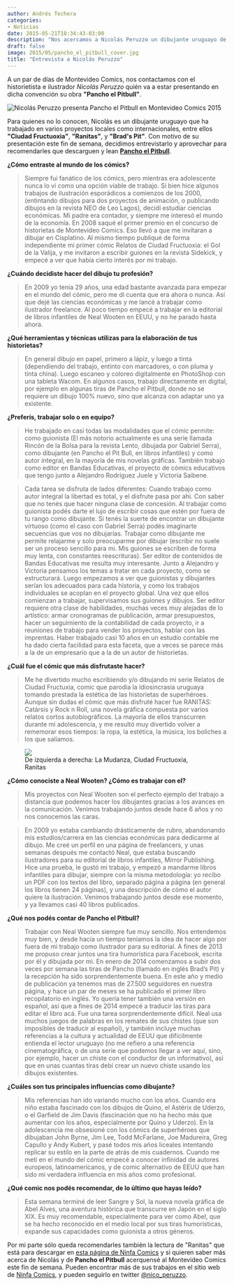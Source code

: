 ```yaml
---
author: Andrés Techera
categories:
- Noticias
date: 2015-05-21T18:34:43-03:00
description: "Nos acercamos a Nicolás Peruzzo un dibujante uruguayo de comics y le hacemos unas preguntas de su última publicación Pancho el Pitbull"
draft: false
image: 2015/05/pancho_el_pitbull_cover.jpg
title: "Entrevista a Nicolás Peruzzo"
---
```


A un par de días de Montevideo Comics, nos contactamos con el historietista e ilustrador *Nicolás Peruzzo* quién va a estar presentando en dicha convención su obra **"Pancho el Pitbull"**.
<!--more-->

![Nicolás Peruzzo presenta Pancho el Pitbull en Montevideo Comics 2015](/img/2015/05/pancho_el_pitbull_cover.jpg)

Para quienes no lo conocen, Nicolás es un dibujante uruguayo que ha trabajado en varios proyectos locales como internacionales, entre ellos **"Ciudad Fructuoxia"**, **"Ranitas"**, y **"Brad's Pit"**.
Con motivo de su presentación este fin de semana, decidimos entrevistarlo y aprovechar para recomendarles que descarguen y lean [**Pancho el Pitbull**](http://www.ninfacomics.com/2015/05/descargar-pancho-el-pit-bull.html).

**¿Cómo entraste al mundo de los cómics?**

> Siempre fui fanático de los cómics, pero mientras era adolescente nunca lo vi como una opción viable de trabajo. Si bien hice algunos trabajos de ilustración esporádicos a comienzos de los 2000, (entintando dibujos para dos proyectos de animación, o publicando dibujos en la revista NEO de Leo Lagos), decidí estudiar ciencias económicas. Mi padre era contador, y siempre me interesó el mundo de la economía.
> En 2008 saqué el primer premio en el concurso de historietas de Montevideo Comics. Eso llevó a que me invitaran a dibujar en Cisplatino. Al mismo tiempo publiqué de forma independiente mi primer cómic Relatos de Ciudad Fructuoxia: el Gol de la Valija, y me invitaron a escribir guiones en la revista Sidekick, y empecé a ver que había cierto interés por mi trabajo.

**¿Cuándo decidiste hacer del dibujo tu profesión?**

> En 2009 yo tenía 29 años, una edad bastante avanzada para empezar en el mundo del cómic, pero me di cuenta que era ahora o nunca. Así que dejé las ciencias económicas y me lancé a trabajar como ilustrador freelance. Al poco tiempo empecé a trabajar en la editorial de libros infantiles de Neal Wooten en EEUU, y no he parado hasta ahora.

**¿Qué herramientas y técnicas utilizas para la elaboración de tus historietas?**

> En general dibujo en papel, primero a lápiz, y luego a tinta (dependiendo del trabajo, entinto con marcadores, o con pluma y tinta china). Luego escaneo y coloreo digitalmente en PhotoShop con una tableta Wacom. En algunos casos, trabajo directamente en digital, por ejemplo en algunas tiras de Pancho el Pitbull, donde no se requiere un dibujo 100% nuevo, sino que alcanza con adaptar uno ya existente.


**¿Preferís, trabajar solo o en equipo?**

> He trabajado en casi todas las modalidades que el cómic permite: como guionista (El más notorio actualmente es una serie llamada Rincón de la Bolsa para la revista Lento, dibujada por Gabriel Serra), como dibujante (en Pancho el Pit Bull, en libros infantiles) y como autor integral, en la mayoría de mis novelas gráficas. También trabajo como editor en Bandas Educativas, el proyecto de cómics educativos que tengo junto a Alejandro Rodríguez Juele y Victoria Saibene.

> Cada tarea se disfruta de lados diferentes:
> Cuando trabajo como autor integral la libertad es total, y el disfrute pasa por ahí. Con saber que no tenés que hacer ninguna clase de concesión.
> Al trabajar como guionista podés darte el lujo de escribir cosas que estén por fuera de tu rango como dibujante. Si tenés la suerte de encontrar un dibujante virtuoso (como el caso con Gabriel Serra) podés imaginarte secuencias que vos no dibujarías.
> Trabajar como dibujante me permite relajarme y solo preocuparme por dibujar (escribir no suele ser un proceso sencillo para mi. Mis guiones se escriben de forma muy lenta, con constantes reescrituras).
> Ser editor de contenidos de Bandas Educativas me resulta muy interesante. Junto a Alejandro y Victoria pensamos los temas a tratar en cada proyecto, como se estructurará. Luego empezamos a ver que guionistas y dibujantes serían los adecuados para cada historia, y como los trabajos individuales se acoplan en el proyecto global. Una vez que ellos comienzan a trabajar, supervisamos sus guiones y dibujos. Ser editor requiere otra clase de habilidades, muchas veces muy alejadas de lo artístico: armar cronogramas de publicación, armar presupuestos, hacer un seguimiento de la contabilidad de cada proyecto, ir a reuniones de trabajo para vender los proyectos, hablar con las imprentas. Haber trabajado casi 10 años en un estudio contable me ha dado cierta facilidad para esta faceta, que a veces se parece más a la de un empresario que a la de un autor de historietas.

**¿Cuál fue el cómic que más disfrutaste hacer?**

> Me he divertido mucho escribiendo y/o dibujando mi serie Relatos de Ciudad Fructuxia, comic que parodia la idiosincrasia uruguaya tomando prestada la estética de las historietas de superhéroes. Aunque sin dudas el cómic que más disfruté hacer fue RANITAS: Catársis y Rock n Roll, una novela gráfica compuesta por varios relatos cortos autobiográficos. La mayoría de ellos transcurren durante mi adolescencia, y me resultó muy divertido volver a rememorar esos tiempos: la ropa, la estética, la música, los boliches a los que salíamos.

<figure>
<img src="/img/2015/05/nicolas_peruzzo_body.jpg" />
<figcaption>
De izquierda a derecha: La Mudanza, Ciudad Fructuoxia, Ranitas
</figcaption>
</figure>

**¿Cómo conociste a Neal Wooten? ¿Cómo es trabajar con el?**

> Mis proyectos con Neal Wooten son el perfecto ejemplo del trabajo a distancia que podemos hacer los dibujantes gracias a los avances en la comunicación. Venimos trabajando juntos desde hace 6 años y no nos conocemos las caras.

> En 2009 yo estaba cambiando drásticamente de rubro, abandonando mis estudios/carrera en las ciencias económicas para dedicarme al dibujo. Me creé un perfil en una página de freelancers, y unas semanas después me contactó Neal, que estaba buscando ilustradores para su editorial de libros infantiles, Mirror Publishing. Hice una prueba, le gustó mi trabajo, y empezó a mandarme libros infantiles para dibujar, siempre con la misma metodología: yo recibo un PDF con los textos del libro, separado página a página (en general los libros tienen 24 páginas), y una descripción de cómo el autor quiere la ilustración. Venimos trabajando juntos desde ese momento, y ya llevamos casi 40 libros publicados.

**¿Qué nos podés contar de Pancho el Pitbull?**

> Trabajar con Neal Wooten siempre fue muy sencillo. Nos entendemos muy bien, y desde hacía un tiempo teníamos la idea de hacer algo por fuera de mi trabajo como ilustrador para su editorial. A fines de 2013 me propuso crear juntos una tira humorística para Facebook, escrita por él y dibujada por mi. En enero de 2014 comenzamos a subir dos veces por semana las tiras de Pancho (llamado en inglés Brad’s Pit) y la recepción ha sido sorprendentemente buena. En este año y medio de publicación ya tenemos mas de 27.500 seguidores en nuestra página, y hace un par de meses se ha publicado el primer libro recopilatorio en inglés.
> Yo quería tener también una versión en español, así que a fines de 2014 empecé a traducir las tiras para editar el libro acá. Fue una tarea sorprendentemente difícil. Neal usa muchos juegos de palabras en los remates de sus chistes (que son imposibles de traducir al español), y también incluye muchas referencias a la cultura y actualidad de EEUU que difícilmente entienda el lector uruguayo (no me refiero a una referencia cinematográfica, o de una serie que podemos llegar a ver aquí, sino, por ejemplo, hacer un chiste con el conductor de un informativo), así que en unas cuantas tiras debí crear un nuevo chiste usando los dibujos existentes.

**¿Cuáles son tus principales influencias como dibujante?**

> Mis referencias han ido variando mucho con los años. Cuando era niño estaba fascinado con los dibujos de Quino, el Astérix de Uderzo, o el Garfield de Jim Davis (fascinación que no ha hecho más que aumentar con los años, especialmente por Quino y Uderzo). En la adolescencia me obsesioné con los cómics de superhéroes que dibujaban John Byrne, Jim Lee, Todd McFarlane, Joe Madureira, Greg Capullo y Andy Kubert, y pasé todos mis años liceales intentando replicar su estilo en la parte de atrás de mis cuadernos.
> Cuando me metí en el mundo del cómic empecé a conocer infinidad de autores europeos, latinoamericanos, y de comic alternativo de EEUU que han sido mi verdadera influencia en mis años como profesional.

**¿Qué comic nos podés recomendar, de lo último que hayas leído?**

> Esta semana terminé de leer Sangre y Sol, la nueva novela gráfica de Abel Alves, una aventura histórica que transcurre en Japón en el siglo XIX. Es muy recomendable, especialmente para ver como Abel, que se ha hecho reconocido en el medio local por sus tiras humorísticas, expande sus capacidades como guionista a otros géneros.

Por mi parte sólo queda recomendarles también la lectura de "Ranitas" que está para descargar en [esta página de Ninfa Comics](http://www.ninfacomics.com/2011/05/descargar-ranitas-catarsis-rock-n-roll.html) y
si quieren saber más acerca de Nicolás y de **Pancho el Pitbull** acerquensé al Montevideo Comics este fin de semana.
Pueden encontrar más de sus trabajos en el sitio web de [Ninfa Comics](http://www.ninfacomics.com), y pueden seguirlo en twitter [@nico_peruzzo](https://twitter.com/nico_peruzzo).


